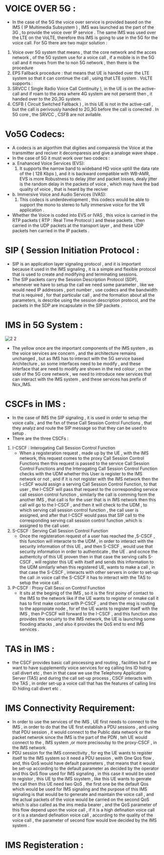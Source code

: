 # VOICE OVER 5G :
* In the case of the 5G the voice over service is provided based on the IMS ( IP Multimedia Subsystem ) , IMS was launched as the part of the 3G , to provide the voice over IP service .
The same IMS was used over the LTE on the VoLTE, therefore this IMS is going to use in the 5G for the voice call.
For 5G there are two major solution :
1. Voice over 5G system that means , that the core network and the acces network , of the 5G system use for a voice call , if a mobile is in the 5G call and it moves from the to non 5G network , then there is the  procedure
2. EPS Fallback procedure : that means that UE is handed over the LTE system so that it can continue the call , using that LTE system .
VoLTE supports :
1. SRVCC ( Single Radio Voice Call Continuity ), in the UE is on the active-call and if roam to the area where 4G system are not persentt then , it handed over to the 2G,3G system.
2. CSFB ( Circuit Switched Fallback ) , in this UE is not in the active-call , but the call is perivously handed to 2G,3G before the call is conected .
In 5G core , the SRVCC , CSFB are not avilable.

 # Vo5G Codecs:
 * A codecs is an algorthim that digities and comparesis the Voice at the transmitter and  reciver it decomparesis and give a analoge wave shape .
 * In the case of 5G it must work over two codecs :
 * a. Enahanced Voice Services (EVS):
   1. It supports the narrow band to wideband HD voice uptill the data rate of the ( 128 Kbps ), and it is backward compatible with WB-AMR, EVS is more Robustness to delay jitter and packet losses, dealy jitter is the random delay in the packets of voice , which may have the bad quality of voice , that is heard by the reciver
* b. Immersive Voice and Audio Services (IVAS):
  1. This codecs is underdevelopment , this codecs would be able to support the mono to stereo  to fully immersive voice for the VR application .
* Whether the Voice is coded into EVS  or IVAS , this voice is carried in the RTP packets ( RTP : Real Time Protocol ) and these packets , then carried in the UDP packets at the transport layer , and these UDP packets hen carried in the IP packets .

# SIP ( Session Initiation Protocol :
* SIP is an application layer signaling protocol , and it is important because it used in the IMS signaling , it is a simple and flexible protocol that is used to create and modifying and terminating sessions.
* The SIP packets carry the Session Description Protocol (SDP), whenever we have to setup the call we need some parameter , like we would need IP addresses , port number , use codecs and the bandwidth that is required , for that particular call , and the formation about all the parameters, is describe using the session description protocol, and the packets in the SDP are incapsulate in the SIP packets .

# IMS in 5G System :

![2 2](https://github.com/user-attachments/assets/beaa40cb-e2a4-47ed-bf84-30b8c80eef84)

* The yellow once are the important components of the IMS system , as the voice services are concern , and the architecture remains unchanged , but as IMS has to interact with the 5G service based Architecture , so some interfaces need to be modify , and these interface that are need to modify are shown in the red colour , on the side of the 5G core network , we need to introduce new services that can interact with the IMS system , and these services has prefix of Ncx_IMS.

# CSCFs in IMS :
* In the case of IMS the SIP signaling , it is used in order to setup the voice calls , and the fxn of these Call Session Control Functions , that they analyz and route the SIP message so that they can be used to setup .
* There are the three CSCFs :
1. I-CSCF : Interogating Call Session Control Function
   *  When a registeration request , made up by the UE , with the IMS network, this request comes to the proxy Call Session Control Functions then this request is passed to the service Call Session Control Functions and the Interogating  Call Session Control Function checks with the UDM whether this User is register to the IMS network or not , and if it is not register with the IMS network then the I-cSCF would assign a serving Call Session Control Function, to that user , the I-CSCF will pass that request to the corresponding service call session control function , similarly the call is comming form the another IMS , that call is for the user that is in IMS network then this call will go to the I-CSCF , and then it will check to the UDM , to which serving call session control function , the call user is assigned, and after that I-CSCF would pass that SIP call to the corresponding serving call session control function ,which is assigned to the call user.
3. S-CSCF : Serving Call Session Control Function
   * Once the registeration request of a user has reached the ,S-CSCF , this function will interacte to the UDM , in order to interact with the security information of this UE , and then S-CSCF , would use that security information in order to authenticate , the UE . and ocnce the authentcity of this UE proven then in that case the serving calls S-CSCF , will register this UE with itself and sends this information to the UDM similarly when this registered UE, wants to make a call , in that case the S-CSCF , interacts with other servers in order to set-up the call .in voice call the S-CSCF it has to interact with the TAS to setup the voice call .  
5. P-CSCF : Proxy Call Sessi on Control Function
   * It sits at the beginig of the IMS , so it is the first poiny of contact to the  IMS to the network like if the UE wants to register or nmake call it has to first make contact with P-CSCF , and then the msg is routing to the appropiate node , for ef the UE wants to register itself with the IMS , then P-CSCF will forward to the I-CSCF , and this function also provides the secuirty to the IMS network, the UE is launching some flooding attacks , and also it provides the QoS  end to end IMS services .
     
# TAS in IMS :
* the CSCF provides basic call processing and routing , facilities but if we want to have supplemently voice services for eg calling lins ID hiding call divert etc , then in that case we use the Telephony Application Server (TAS) and during the call set-up process , CSCF interacts with the TAS , in order set-up a voice call that has the features of calling lins ID hiding call divert etc .

# IMS Connectivity Requirement:
* In order to use the services of the IMS , UE first needs to connect to the IMS , in order to do that the UE first establish a PDU sessions , and using that PDU session , it would connect to the Public data network or the packet netwrok since the  IMS is the part of the PDN , teh UE would connect to the , IMS system ,or more precisoulsy to the proxy-CSCF , in the IMS network.
* PDU session for the IMS connectivity , for eg the UE  wants to register itself to the IMS system so it need a PDU session , with One Qos flow , and, this QoS would have default parameters , that means that it would be set-up according to the default parameter as decided by the operator and this QoS flow used for IMS signaling , in this case it would be used to registor , this UE tp the IMS ssystem , like this UE wants to genrate the call then this UE need two QoS , the first one be the default Qos which would be used for IMS signaling and  the purpose of this IMS signaling is that would be to generate and maintain the voice call , and the actual packets of the voice would be carried on the second QoS which is also called as the  ims  media bearer , and the QoS parameter of this flow depend upon the voice call , if it is a high defination voice call or it is a standard defination voice call , according to the quality of the voice call , the parameter of second flow would bve decided by the IMS system . 

# IMS Registeration :








































